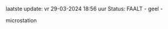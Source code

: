 laatste update: 
vr 29-03-2024 18:56   uur 
Status: FAALT - geel - 
<div class="service Y">microstation</div>